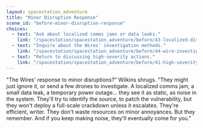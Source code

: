 ```yaml
---
layout: spacestation_adventure
title: "Minor Disruption Response"
scene_id: "before-minor-disruption-response"
choices:
  - text: "Ask about localized comms jams or data leaks."
    link: "/spacestation/spacestation_adventure/before/43-localized-disruptions"
  - text: "Inquire about the Wires' investigation methods."
    link: "/spacestation/spacestation_adventure/before/44-wire-investigation-methods"
  - text: "Return to discussing high-severity actions."
    link: "/spacestation/spacestation_adventure/before/41-high-severity-actions"
---
```


"The Wires' response to minor disruptions?" Wilkins shrugs. "They might just ignore it, or send a few drones to investigate. A localized comms jam, a small data leak, a temporary power outage... they see it as static, as noise in the system. They'll try to identify the source, to patch the vulnerability, but they won't deploy a full-scale crackdown unless it escalates. They're efficient, writer. They don't waste resources on minor annoyances. But they remember. And if you keep making noise, they'll eventually come for you."

